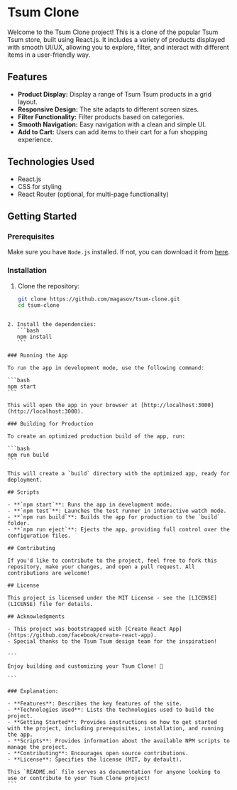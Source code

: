 # Tsum Clone

Welcome to the Tsum Clone project! This is a clone of the popular Tsum Tsum store, built using React.js. It includes a variety of products displayed with smooth UI/UX, allowing you to explore, filter, and interact with different items in a user-friendly way.

## Features

- **Product Display:** Display a range of Tsum Tsum products in a grid layout.
- **Responsive Design:** The site adapts to different screen sizes.
- **Filter Functionality:** Filter products based on categories.
- **Smooth Navigation:** Easy navigation with a clean and simple UI.
- **Add to Cart:** Users can add items to their cart for a fun shopping experience.

## Technologies Used

- React.js
- CSS for styling
- React Router (optional, for multi-page functionality)

## Getting Started

### Prerequisites

Make sure you have `Node.js` installed. If not, you can download it from [here](https://nodejs.org/).

### Installation

1. Clone the repository:
   ```bash
   git clone https://github.com/magasov/tsum-clone.git
   cd tsum-clone
   ```

````

2. Install the dependencies:
   ```bash
   npm install
   ```

### Running the App

To run the app in development mode, use the following command:

```bash
npm start
```

This will open the app in your browser at [http://localhost:3000](http://localhost:3000).

### Building for Production

To create an optimized production build of the app, run:

```bash
npm run build
```

This will create a `build` directory with the optimized app, ready for deployment.

## Scripts

- **`npm start`**: Runs the app in development mode.
- **`npm test`**: Launches the test runner in interactive watch mode.
- **`npm run build`**: Builds the app for production to the `build` folder.
- **`npm run eject`**: Ejects the app, providing full control over the configuration files.

## Contributing

If you'd like to contribute to the project, feel free to fork this repository, make your changes, and open a pull request. All contributions are welcome!

## License

This project is licensed under the MIT License - see the [LICENSE](LICENSE) file for details.

## Acknowledgments

- This project was bootstrapped with [Create React App](https://github.com/facebook/create-react-app).
- Special thanks to the Tsum Tsum design team for the inspiration!

---

Enjoy building and customizing your Tsum Clone! 🎉

```

### Explanation:

- **Features**: Describes the key features of the site.
- **Technologies Used**: Lists the technologies used to build the project.
- **Getting Started**: Provides instructions on how to get started with the project, including prerequisites, installation, and running the app.
- **Scripts**: Provides information about the available NPM scripts to manage the project.
- **Contributing**: Encourages open source contributions.
- **License**: Specifies the license (MIT, by default).

This `README.md` file serves as documentation for anyone looking to use or contribute to your Tsum Clone project!
```
````
